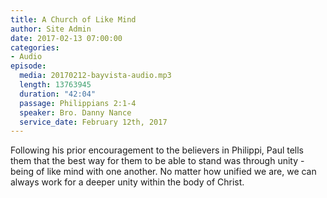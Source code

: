 ```yaml
---
title: A Church of Like Mind
author: Site Admin
date: 2017-02-13 07:00:00
categories:
- Audio
episode:
  media: 20170212-bayvista-audio.mp3
  length: 13763945
  duration: "42:04"
  passage: Philippians 2:1-4
  speaker: Bro. Danny Nance
  service_date: February 12th, 2017
---
```

Following his prior encouragement to the believers in Philippi, Paul tells them that the best way for them to be able to stand was through unity - being of like mind with one another. No matter how unified we are, we can always work for a deeper unity within the body of Christ.